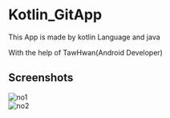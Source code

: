 # Kotlin_GitApp

This App is made by kotlin Language and java


With the help of TawHwan(Android Developer)

Screenshots
----------- 
![no1](https://user-images.githubusercontent.com/35188271/43327487-89b6926a-91f6-11e8-8265-0f8787737429.jpg)               
![no2](https://user-images.githubusercontent.com/35188271/43327488-89e92a18-91f6-11e8-886c-a1ea387635d0.jpg)
